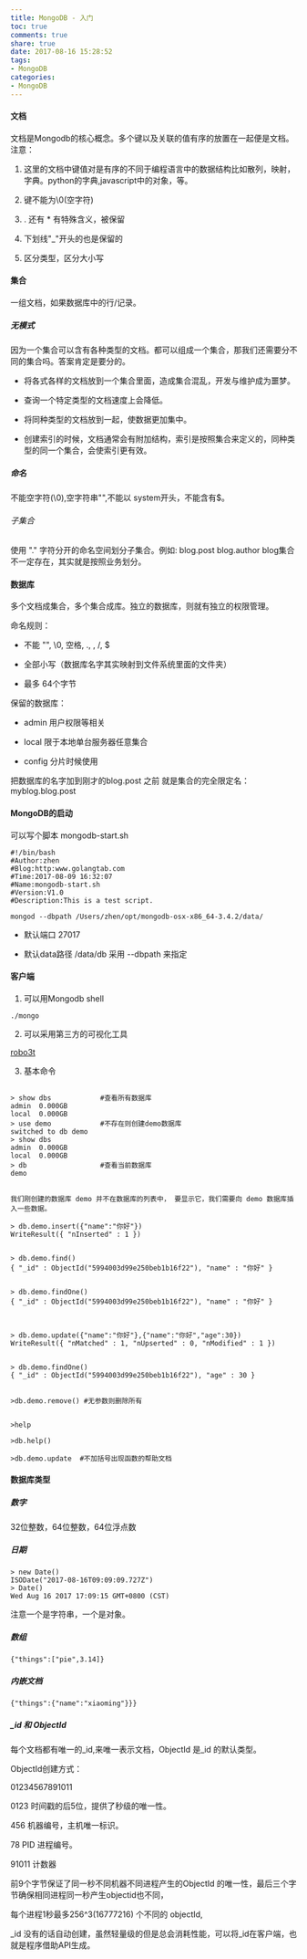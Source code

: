 ```yaml
---
title: MongoDB - 入门
toc: true
comments: true
share: true
date: 2017-08-16 15:28:52
tags:
- MongoDB
categories:
- MongoDB
---
```


#### 文档

文档是Mongodb的核心概念。多个键以及关联的值有序的放置在一起便是文档。注意：<!-- more -->

1. 这里的文档中键值对是有序的不同于编程语言中的数据结构比如散列，映射，字典。python的字典,javascript中的对象，等。

2. 键不能为\0(空字符)

3. . 还有 * 有特殊含义，被保留

4. 下划线"_"开头的也是保留的

5. 区分类型，区分大小写

#### 集合

一组文档，如果数据库中的行/记录。

##### 无模式

因为一个集合可以含有各种类型的文档。都可以组成一个集合，那我们还需要分不同的集合吗。答案肯定是要分的。

- 将各式各样的文档放到一个集合里面，造成集合混乱，开发与维护成为噩梦。

- 查询一个特定类型的文档速度上会降低。

- 将同种类型的文档放到一起，使数据更加集中。

- 创建索引的时候，文档通常会有附加结构，索引是按照集合来定义的，同种类型的同一个集合，会使索引更有效。


##### 命名

不能空字符(\0),空字符串"",不能以 system开头，不能含有$。

###### 子集合

使用 "." 字符分开的命名空间划分子集合。例如: blog.post  blog.author  blog集合不一定存在，其实就是按照业务划分。


#### 数据库

多个文档成集合，多个集合成库。独立的数据库，则就有独立的权限管理。

命名规则：

- 不能 "", \0, 空格, ., \, /, $
 
- 全部小写（数据库名字其实映射到文件系统里面的文件夹）

- 最多 64个字节

保留的数据库：

 - admin 用户权限等相关
 
 - local 限于本地单台服务器任意集合
 
 - config 分片时候使用
 

把数据库的名字加到刚才的blog.post 之前 就是集合的完全限定名：myblog.blog.post

#### MongoDB的启动

可以写个脚本 mongodb-start.sh
```shell
#!/bin/bash
#Author:zhen
#Blog:http:www.golangtab.com
#Time:2017-08-09 16:32:07
#Name:mongodb-start.sh
#Version:V1.0
#Description:This is a test script.

mongod --dbpath /Users/zhen/opt/mongodb-osx-x86_64-3.4.2/data/
```

- 默认端口 27017

- 默认data路径 /data/db 采用 --dbpath  来指定

#### 客户端
1. 可以用Mongodb shell 

```shell
./mongo
```

2. 可以采用第三方的可视化工具

[robo3t](http://www.golangtab.com/software/robo3t-1.1.1-darwin-x86_64-c93c6b0.dmg)


3. 基本命令

```shell   

> show dbs            #查看所有数据库
admin  0.000GB
local  0.000GB
> use demo            #不存在则创建demo数据库
switched to db demo
> show dbs
admin  0.000GB
local  0.000GB
> db                  #查看当前数据库
demo


我们刚创建的数据库 demo 并不在数据库的列表中， 要显示它，我们需要向 demo 数据库插入一些数据。

> db.demo.insert({"name":"你好"})
WriteResult({ "nInserted" : 1 })


> db.demo.find()
{ "_id" : ObjectId("5994003d99e250beb1b16f22"), "name" : "你好" }


> db.demo.findOne()
{ "_id" : ObjectId("5994003d99e250beb1b16f22"), "name" : "你好" }



> db.demo.update({"name":"你好"},{"name":"你好","age":30})
WriteResult({ "nMatched" : 1, "nUpserted" : 0, "nModified" : 1 })


> db.demo.findOne()
{ "_id" : ObjectId("5994003d99e250beb1b16f22"), "age" : 30 }


>db.demo.remove() #无参数则删除所有


>help

>db.help()

>db.demo.update  #不加括号出现函数的帮助文档

```

#### 数据库类型

##### 数字

32位整数，64位整数，64位浮点数

##### 日期

```
> new Date()
ISODate("2017-08-16T09:09:09.727Z")
> Date()
Wed Aug 16 2017 17:09:15 GMT+0800 (CST)

```
注意一个是字符串，一个是对象。

##### 数组

```
{"things":["pie",3.14]}
```

##### 内嵌文档

```
{"things":{"name":"xiaoming"}}}
```

##### _id 和 ObjectId

每个文档都有唯一的_id,来唯一表示文档，ObjectId 是_id 的默认类型。

ObjectId创建方式：

01234567891011

0123 时间戳的后5位，提供了秒级的唯一性。

456  机器编号，主机唯一标识。

78   PID 进程编号。

91011 计数器

前9个字节保证了同一秒不同机器不同进程产生的ObjectId 的唯一性，最后三个字节确保相同进程同一秒产生objectid也不同，

每个进程1秒最多256^3(16777216) 个不同的 objectId,

_id 没有的话自动创建，虽然轻量级的但是总会消耗性能，可以将_id在客户端，也就是程序借助API生成。
